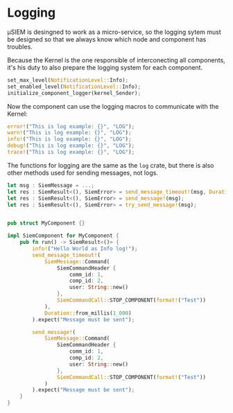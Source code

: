 # Logging

µSIEM is desingned to work as a micro-service, so the logging sytem must be designed so that we always know which node and component has troubles.

Because the Kernel is the one responsible of interconecting all components, it's his duty to also prepare the logging system for each component.
```rust
set_max_level(NotificationLevel::Info);
set_enabled_level(NotificationLevel::Info);
initialize_component_logger(kernel_Sender);
```
Now the component can use the logging macros to communicate with the Kernel:
```rust
error!("This is log example: {}", "LOG");
warn!("This is log example: {}", "LOG");
info!("This is log example: {}", "LOG");
debug!("This is log example: {}", "LOG");
trace!("This is log example: {}", "LOG");
```
The functions for logging are the same as the `log` crate, but there is also other methods used for sending messages, not logs.
```rust
let msg : SiemMessage = ...;
let res : SiemResult<(), SiemError> = send_message_timeout!(msg, Duration::from_millis(1_000));
let res : SiemResult<(), SiemError> = send_message!(msg);
let res : SiemResult<(), SiemError> = try_send_message!(msg);
```


```rust

pub struct MyComponent {}

impl SiemComponent for MyComponent {
    pub fn run() -> SiemResult<()> {
        info!("Hello World as Info log!");
        send_message_timeout!(
            SiemMessage::Command(
                SiemCommandHeader {
                    comm_id: 1,
                    comp_id: 2,
                    user: String::new()
                },
                SiemCommandCall::STOP_COMPONENT(format!("Test"))
            ),
            Duration::from_millis(1_000)
        ).expect("Message must be sent");

        send_message!(
            SiemMessage::Command(
                SiemCommandHeader {
                    comm_id: 1,
                    comp_id: 2,
                    user: String::new()
                },
                SiemCommandCall::STOP_COMPONENT(format!("Test"))
            )
        ).expect("Message must be sent");
    }
}
```